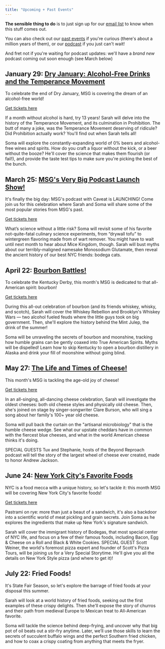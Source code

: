 ```yaml
---
title: "Upcoming + Past Events"
---
```


**The sensible thing to do** is to just sign up for our [email list](http://brooklynbrainery.us1.list-manage.com/subscribe?u=5c81d74eb694f7170e8582d6f&id=98e99fa109) to know when this stuff comes out.

You can also check out our [past events](/events/past) if you're curious (there's about a million years of them), or our [podcast](/podcast/) if you just can't wait! 

And fret not if you're waiting for podcast updates: we'll have a _brand new_ podcast coming out soon enough (see March below)

## January 29: [Dry January: Alcohol-Free Drinks and the Temperance Movement](https://www.caveat.nyc/event/masters-of-social-gastronomy-jan-29-dry-january-alcohol-free-drinks-and-the-temperance-movement-1-29-2020)

To celebrate the end of Dry January, MSG is covering the dream of an alcohol-free world!

[Get tickets here](https://www.caveat.nyc/event/masters-of-social-gastronomy-jan-29-dry-january-alcohol-free-drinks-and-the-temperance-movement-1-29-2020)

If a month without alcohol is hard, try 13 years! Sarah will delve into the history of the Temperance Movement, and its culmination in Prohibition. The butt of many a joke, was the Temperance Movement deserving of ridicule? Did Prohibition actually work? You'll find out when Sarah tells all!

Soma will explore the constantly-expanding world of 0% beers and alcohol-free wines and spirits. How do you craft a liquor without the kick, or a beer without the booze? He'll cover the science that makes them flourish (or fail!), and provide the taste test tips to make sure you're picking the best of the bunch.

## March 25: [MSG's Very Big Podcast Launch Show!](https://www.caveat.nyc/event/masters-of-social-gastronomy-msgs-very-big-podcast-launch-show-3-25-2020)

It's finally the big day: MSG's podcast with Caveat is LAUNCHING! Come join us for this celebration where Sarah and Soma will share some of the most popular stories from MSG's past.

[Get tickets here](https://www.caveat.nyc/event/masters-of-social-gastronomy-msgs-very-big-podcast-launch-show-3-25-2020)

What’s science without a little risk? Soma will revisit some of his favorite not-quite-fatal culinary science experiments, from “drywall tofu” to wintergreen flavoring made from of wart remover. You might have to wait until next month to hear about Mice Kingdom, though. Sarah will bust myths about our terribly-maligned namesake Monosodium Glutamate, then reveal the ancient history of our best NYC friends: bodega cats.

## April 22: [Bourbon Battles!](https://www.caveat.nyc/event/masters-of-social-gastronomy-bourbon-battles-4-29-2020)

To celebrate the Kentucky Derby, this month's MSG is dedicated to that all-American spirit: bourbon!

[Get tickets here](https://www.caveat.nyc/event/masters-of-social-gastronomy-bourbon-battles-4-29-2020)

During this all-out celebration of bourbon (and its friends whiskey, whisky, and scotch), Sarah will cover the Whiskey Rebellion and Brooklyn's Whiskey Wars — two alcohol fueled feuds where the little guys took on big government. Then, she'll explore the history behind the Mint Julep, the drink of the summer!

Soma will be unraveling the secrets of bourbon and moonshine, tracking how humble grains can be gently coaxed into True American Spirits. Myths will be dispelled! Learn how to skip Kentucky to open a bourbon distillery in Alaska and drink your fill of moonshine without going blind.

## May 27: [The Life and Times of Cheese!](https://www.caveat.nyc/event/masters-of-social-gastronomy-the-life-and-times-of-cheese-5-27-2020)

This month's MSG is tackling the age-old joy of cheese!

[Get tickets here](https://www.caveat.nyc/event/masters-of-social-gastronomy-the-life-and-times-of-cheese-5-27-2020)

In an all-singing, all-dancing cheese celebration, Sarah will investigate the oldest cheeses: both old cheese styles and physically old cheese. Then, she's joined on stage by singer-songwriter Clare Burson, who will sing a song about her family's 100+ year old cheese.

Soma will pull back the curtain on the "artisanal microbiology" that is the humble cheese wedge. See what our upstate cheddars have in common with the fiercest blue cheeses, and what in the world American cheese thinks it's doing.

SPECIAL GUESTS Tux and Stephanie, hosts of the Beyond Reproach podcast will tell the story of the largest wheel of cheese ever created, made to honor Andrew Jackson.

## June 24: [New York City's Favorite Foods](https://www.caveat.nyc/event/masters-of-social-gastronomy-new-york-citys-favorite-foods-6-24-2020)

NYC is a food mecca with a unique history, so let's tackle it: this month MSG will be covering New York City's favorite foods!

[Get tickets here](https://www.caveat.nyc/event/masters-of-social-gastronomy-new-york-citys-favorite-foods-6-24-2020)

Pastrami on rye: more than just a beaut of a sandwich, it's also a backdoor into a scientific world of meat pickling and grain secrets. Join Soma as he explores the ingredients that make up New York's signature sandwich.

Sarah will cover the immigrant history of Bodegas, that most special center of NYC life, and focus on a few of their famous foods, including Bacon, Egg & Cheese on a Roll and Black & White Cookies.
SPECIAL GUEST Scott Weiner, the world's foremost pizza expert and founder of Scott's Pizza Tours, will be joining us for a Very Special Storytime. He'll give you all the details on New York Style pizza (and where to get it)!

## July 22: Fried Foods!

It's State Fair Season, so let's explore the barrage of fried foods at your disposal this summer.

Sarah will look at a world history of fried foods, seeking out the first examples of these crispy delights. Then she'll expose the story of churros and their path from medieval Europe to Mexican treat to All-American favorite.

Soma will tackle the science behind deep-frying, and uncover why that big pot of oil beats out a stir-fry anytime. Later, we’ll use those skills to learn the secrets of succulent buffalo wings and the perfect Southern fried chicken, and how to coax a crispy coating from anything that meets the fryer. 
